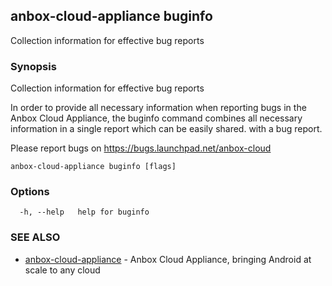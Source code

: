 ## anbox-cloud-appliance buginfo

Collection information for effective bug reports

### Synopsis

Collection information for effective bug reports

In order to provide all necessary information when reporting bugs in the
Anbox Cloud Appliance, the buginfo command combines all necessary
information in a single report which can be easily shared. with a bug
report.

Please report bugs on https://bugs.launchpad.net/anbox-cloud

```
anbox-cloud-appliance buginfo [flags]
```

### Options

```
  -h, --help   help for buginfo
```

### SEE ALSO

* [anbox-cloud-appliance](anbox-cloud-appliance.md)	 - Anbox Cloud Appliance, bringing Android at scale to any cloud

